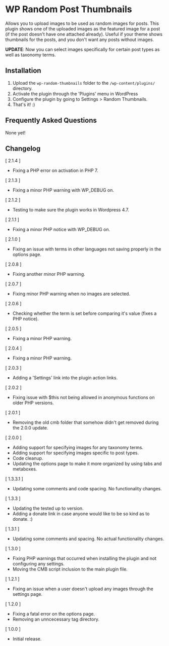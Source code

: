 # WP Random Post Thumbnails

Allows you to upload images to be used as random images for posts.  This plugin shows one of the uploaded images as the featured image for a post (if the post doesn't have one attached already). Useful if your theme shows thumbnails for the posts, and you don't want any posts without images.

**UPDATE**: Now you can select images specifically for certain post types as well as taxonomy terms.

## Installation

1. Upload the `wp-random-thumbnails` folder to the `/wp-content/plugins/` directory.
2. Activate the plugin through the 'Plugins' menu in WordPress
3. Configure the plugin by going to Settings > Random Thumbnails.
4. That's it! :)

## Frequently Asked Questions

None yet!

## Changelog

[ 2.1.4 ]

* Fixing a PHP error on activation in PHP 7.

[ 2.1.3 ]

* Fixing a minor PHP warning with WP_DEBUG on.

[ 2.1.2 ]

* Testing to make sure the plugin works in Wordpress 4.7.

[ 2.1.1 ]

* Fixing a minor PHP notice with WP_DEBUG on.

[ 2.1.0 ]

* Fixing an issue with terms in other languages not saving properly in the options page.

[ 2.0.8 ]

* Fixing another minor PHP warning.

[ 2.0.7 ]

* Fixing minor PHP warning when no images are selected.

[ 2.0.6 ]

* Checking whether the term is set before comparing it's value (fixes a PHP notice).

[ 2.0.5 ]

* Fixing a minor PHP warning.

[ 2.0.4 ]

* Fixing a minor PHP warning.

[ 2.0.3 ]

* Adding a 'Settings' link into the plugin action links.

[ 2.0.2 ]

* Fixing issue with $this not being allowed in anonymous functions on older PHP versions.

[ 2.0.1 ]

* Removing the old cmb folder that somehow didn't get removed during the 2.0.0 update.

[ 2.0.0 ]

* Adding support for specifying images for any taxonomy terms.
* Adding support for specifying images specific to post types.
* Code cleanup.
* Updating the options page to make it more organized by using tabs and metaboxes.

[ 1.3.3.1 ]

* Updating some comments and code spacing. No functionality changes.

[ 1.3.3 ]

* Updating the tested up to version.
* Adding a donate link in case anyone would like to be so kind as to donate. :)

[ 1.3.1 ]

* Updating some comments and spacing. No actual functionality changes.

[ 1.3.0 ]

* Fixing PHP warnings that occurred when installing the plugin and not configuring any settings.
* Moving the CMB script inclusion to the main plugin file.

[ 1.2.1 ]

* Fixing an issue when a user doesn't upload any images through the settings page.

[ 1.2.0 ]

* Fixing a fatal error on the options page.
* Removing an unncecessary tag directory.

[ 1.0.0 ] 

* Initial release.